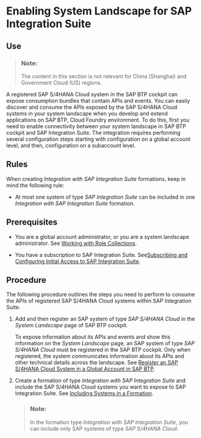 <!-- loioa14c2769117043afb4e56da12d5ea885 -->

# Enabling System Landscape for SAP Integration Suite



<a name="loioa14c2769117043afb4e56da12d5ea885__section_g21_b52_lcc"/>

## Use

> ### Note:  
> The content in this section is not relevant for China \(Shanghai\) and Government Cloud \(US\) regions.

A registered SAP S/4HANA Cloud system in the SAP BTP cockpit can expose consumption bundles that contain APIs and events. You can easily discover and consume the APIs exposed by the SAP S/4HANA Cloud systems in your system landscape when you develop and extend applications on SAP BTP, Cloud Foundry environment. To do this, first you need to enable connectivity between your system landscape in SAP BTP cockpit and SAP Integration Suite. The integration requires performing several configuration steps starting with configuration on a global account level, and then, configuration on a subaccount level.



<a name="loioa14c2769117043afb4e56da12d5ea885__section_apz_d52_lcc"/>

## Rules

When creating *Integration with SAP Integration Suite* formations, keep in mind the following rule:

-   At most one system of type *SAP Integration Suite* can be included in one *Integration with SAP Integration Suite* formation.




## Prerequisites

-   You are a global account administrator, or you are a system landscape administrator. See [Working with Role Collections](../50-administration-and-ops/working-with-role-collections-393ea0b.md).

-   You have a subscription to SAP Integration Suite. See[Subscribing and Configuring Initial Access to SAP Integration Suite](https://help.sap.com/docs/integration-suite/sap-integration-suite/subscribing-to-integration-suite?version=CLOUD).




<a name="loioa14c2769117043afb4e56da12d5ea885__section_npx_bbl_xbc"/>

## Procedure

The following procedure outlines the steps you need to perform to consume the APIs of registered SAP S/4HANA Cloud systems within SAP Integration Suite.

1.  Add and then register an SAP system of type *SAP S/4HANA Cloud* in the *System Landscape* page of SAP BTP cockpit.

    To expose information about its APIs and events and show this information on the *System Landscape* page, an SAP system of type *SAP S/4HANA Cloud* must be registered in the SAP BTP cockpit. Only when registered, the system communicates information about its APIs and other technical details across the landscape. See [Register an SAP S/4HANA Cloud System in a Global Account in SAP BTP](register-an-sap-s-4hana-cloud-system-in-a-global-account-in-sap-btp-28171b6.md).

2.  Create a formation of type *Integration with SAP Integration Suite* and include the SAP S/4HANA Cloud systems you want to expose to SAP Integration Suite. See [Including Systems in a Formation](including-systems-in-a-formation-68b04fa.md).

    > ### Note:  
    > In the formation type *Integration with SAP Integration Suite*, you can include only SAP systems of type *SAP S/4HANA Cloud*.



